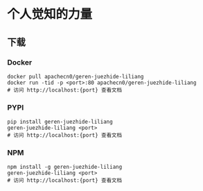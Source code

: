 # 个人觉知的力量

## 下载

### Docker

```
docker pull apachecn0/geren-juezhide-liliang
docker run -tid -p <port>:80 apachecn0/geren-juezhide-liliang
# 访问 http://localhost:{port} 查看文档
```

### PYPI

```
pip install geren-juezhide-liliang
geren-juezhide-liliang <port>
# 访问 http://localhost:{port} 查看文档
```

### NPM

```
npm install -g geren-juezhide-liliang
geren-juezhide-liliang <port>
# 访问 http://localhost:{port} 查看文档
```